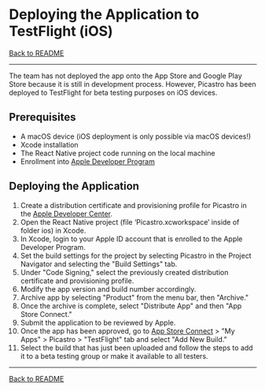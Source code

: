 # Deploying the Application to TestFlight (iOS)

[Back to README](../README.md)

---

The team has not deployed the app onto the App Store and Google Play Store because it is still in development process. However, Picastro has been deployed to TestFlight for beta testing purposes on iOS devices. 

## Prerequisites
- A macOS device (iOS deployment is only possible via macOS devices!)
- Xcode installation
- The React Native project code running on the local machine
- Enrollment into [Apple Developer Program](https://developer.apple.com/programs/)

## Deploying the Application
1.	Create a distribution certificate and provisioning profile for Picastro in the [Apple Developer Center](https://developer.apple.com/account/resources/certificates/list).
2.	Open the React Native project (file ‘Picastro.xcworkspace’ inside of folder ios) in Xcode.
3.	In Xcode, login to your Apple ID account that is enrolled to the Apple Developer Program.
4.	Set the build settings for the project by selecting Picastro in the Project Navigator and selecting the "Build Settings" tab.
5.	Under "Code Signing," select the previously created distribution certificate and provisioning profile.
6.	Modify the app version and build number accordingly.
7.	Archive app by selecting "Product" from the menu bar, then "Archive."
8.	Once the archive is complete, select "Distribute App" and then "App Store Connect."
9.	Submit the application to be reviewed by Apple.
10.	Once the app has been approved, go to [App Store Connect](https://appstoreconnect.apple.com) > "My Apps" > Picastro > "TestFlight" tab and select "Add New Build."
11.	Select the build that has just been uploaded and follow the steps to add it to a beta testing group or make it available to all testers.

--- 

[Back to README](../README.md)

